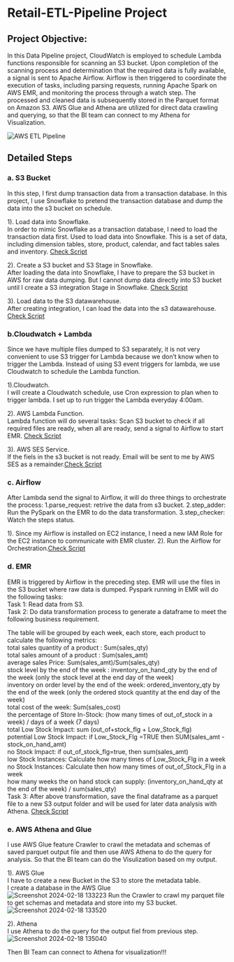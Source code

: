 # Retail-ETL-Pipeline Project

## Project Objective:
In this Data Pipeline project, CloudWatch is employed to schedule Lambda functions responsible for scanning an S3 bucket. Upon completion of the scanning process and determination that the required data is fully available, a signal is sent to Apache Airflow. Airflow is then triggered to coordinate the execution of tasks, including parsing requests, running Apache Spark on AWS EMR, and monitoring the process through a watch step. The processed and cleaned data is subsequently stored in the Parquet format on Amazon S3. AWS Glue and Athena are utilized for direct data crawling and querying, so that the BI team can connect to my Athena for Visualization.

![AWS ETL Pipeline](https://github.com/LeoMeng5223655/Retail-ETL-Pipeline/assets/131537129/5acb93f1-e008-4eae-b339-1489d3e86af5)

## Detailed Steps

### a. S3 Bucket
In this step, I first dump transaction data from a transaction database. In this project, I use Snowflake to pretend the transaction database and dump the data into the s3 bucket on schedule.

1). Load data into Snowflake.<br> 
In order to mimic Snowflake as a transaction database, I need to load the transaction data first. Used to load data into Snowflake. This is a set of data, including dimension tables, store, product, calendar, and fact tables sales and inventory. [Check Script]([https://github.com/LeoMeng5223655/Retail-ETL-Pipeline/blob/main/Snowflake/Dump%20Data.sql](https://github.com/LeoMeng5223655/Retail-ETL-Pipeline/blob/main/Snow%20Flake/Data%20Ingestion.sql))

2). Create a S3 bucket and S3 Stage in Snowflake.<br>
After loading the data into Snowflake, I have to prepare the S3 bucket in AWS for raw data dumping. But I cannot dump data directly into S3 bucket until I create a S3 integration Stage in Snowflake.
[Check Script](https://github.com/LeoMeng5223655/Retail-ETL-Pipeline/blob/main/Snow%20Flake/Storage%20Integration.sql)

3). Load data to the S3 datawarehouse.<br>
After creating integration, I can load the data into the s3 datawarehouse.
[Check Script](https://github.com/LeoMeng5223655/Retail-ETL-Pipeline/blob/main/Snow%20Flake/Data%20Load.sql)

### b.Cloudwatch + Lambda
Since we have multiple files dumped to S3 separately, it is not very convenient to use S3 trigger for Lambda because we don’t know when to trigger the Lambda. Instead of using S3 event triggers for lambda, we use Cloudwatch to schedule the Lambda function.

1).Cloudwatch.<br>
I will create a Cloudwatch schedule, use Cron expression to plan when to trigger lambda. I set up to run trigger the Lambda everyday 4:00am.

2). AWS Lambda Function.<br>
Lambda function will do several tasks: Scan S3 bucket to check if all required files are ready, when all are ready, send a signal to Airflow to start EMR. [Check Script]( https://github.com/LeoMeng5223655/Retail-ETL-Pipeline/blob/main/Lambda%20Function.py)

3). AWS SES Service.<br>
If the fiels in the s3 bucket is not ready. Email will be sent to me by AWS SES as a remainder.[Check Script](https://github.com/LeoMeng5223655/Retail-ETL-Pipeline/blob/main/AWS%20SES.py)

### c. Airflow
After Lambda send the signal to Airflow, it will do three things to orchestrate the process: 1.parse_request: retrive the data from s3 bucket. 2.step_adder: Run the PySpark on the EMR to do the data transformation. 3.step_checker: Watch the steps status.

1). Since my Airflow is installed on EC2 instance, I need a new IAM Role for the EC2 instance to communicate with EMR cluster.
2). Run the Airflow for Orchestration.[Check Script](https://github.com/LeoMeng5223655/Retail-ETL-Pipeline/blob/main/Airflow%20Dag.py)

### d. EMR
EMR is triggered by Airflow in the preceding step. EMR will use the files in the S3 bucket where raw data is dumped. Pyspark running in EMR will do the following tasks:<br>
Task 1: Read data from S3.<br>
Task 2: Do data transformation process to generate a dataframe to meet the following business requirement.<br>

The table will be grouped by each week, each store, each product to calculate the following metrics:<br>
total sales quantity of a product : Sum(sales_qty)<br>
total sales amount of a product : Sum(sales_amt)<br>
average sales Price: Sum(sales_amt)/Sum(sales_qty)<br>
stock level by the end of the week : inventory_on_hand_qty by the end of the week (only the stock level at the end day of the week)<br>
inventory on order level by the end of the week: ordered_inventory_qty by the end of the week (only the ordered stock quantity at the end day of the week)<br>
total cost of the week: Sum(sales_cost)<br>
the percentage of Store In-Stock: (how many times of out_of_stock in a week) / days of a week (7 days)<br>
total Low Stock Impact: sum (out_of+stock_flg + Low_Stock_flg)<br>
potential Low Stock Impact: if Low_Stock_Flg =TRUE then SUM(sales_amt - stock_on_hand_amt)<br>
no Stock Impact: if out_of_stock_flg=true, then sum(sales_amt)<br>
low Stock Instances: Calculate how many times of Low_Stock_Flg in a week<br>
no Stock Instances: Calculate then how many times of out_of_Stock_Flg in a week<br>
how many weeks the on hand stock can supply: (inventory_on_hand_qty at the end of the week) / sum(sales_qty)<br>
Task 3: After above transformation, save the final dataframe as a parquet file to a new S3 output folder and will be used for later data analysis with Athena.
[Check Script](https://github.com/LeoMeng5223655/Retail-ETL-Pipeline/blob/main/Data%20Transformation.py)

### e. AWS Athena and Glue
I use AWS Glue feature Crawler to crawl the metadata and schemas of saved parquet output file and then use AWS Athena to do the query for analysis. So that the BI team can do the Visulization based on my output.

1). AWS Glue<br>
I have to create a new Bucket in the S3 to store the metadata table. <br>
I create a database in the AWS Glue<br>
![Screenshot 2024-02-18 133223](https://github.com/LeoMeng5223655/Retail-ETL-Pipeline/assets/131537129/44ca7dd4-d45d-41da-9ee7-9a338d14b864)
Run the Crawler to crawl my parquet file to get schemas and metadata and store into my S3 bucket.<br>
![Screenshot 2024-02-18 133520](https://github.com/LeoMeng5223655/Retail-ETL-Pipeline/assets/131537129/88883f8c-d8b7-41a5-8326-f830bdde14cd)

2). Athena<br>
I use Athena to do the query for the output fiel from previous step.
![Screenshot 2024-02-18 135040](https://github.com/LeoMeng5223655/Retail-ETL-Pipeline/assets/131537129/6575a691-200f-4c91-91c1-e8a42d3c2f69)

Then BI Team can connect to Athena for visualization!!!













